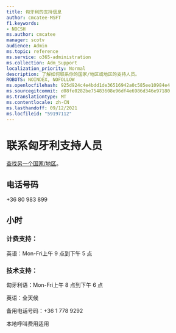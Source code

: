 ```yaml
---
title: 匈牙利的支持信息
author: cmcatee-MSFT
f1.keywords:
- NOCSH
ms.author: cmcatee
manager: scotv
audience: Admin
ms.topic: reference
ms.service: o365-administration
ms.collection: Adm_Support
localization_priority: Normal
description: 了解如何联系你的国家/地区或地区的支持人员。
ROBOTS: NOINDEX, NOFOLLOW
ms.openlocfilehash: 925d924c4e4bdd1de36516942a0c585ee10984e4
ms.sourcegitcommit: d08fe0282be75483608e96df4e6986d346e97180
ms.translationtype: MT
ms.contentlocale: zh-CN
ms.lasthandoff: 09/12/2021
ms.locfileid: "59197112"
---
```

# <a name="contact-support-for-hungary"></a>联系匈牙利支持人员

[查找另一个国家/地区](../../business-video/get-help-support.md)。

## <a name="phone-number"></a>电话号码
+36 80 983 899

## <a name="hours"></a>小时
### <a name="billing-support"></a>计费支持：

英语：Mon-Fri上午 9 点到下午 5 点

### <a name="technical-support"></a>技术支持：

匈牙利语：Mon-Fri上午 8 点到下午 6 点

英语：全天候

备用电话号码：+36 1 778 9292

本地呼叫费用适用
